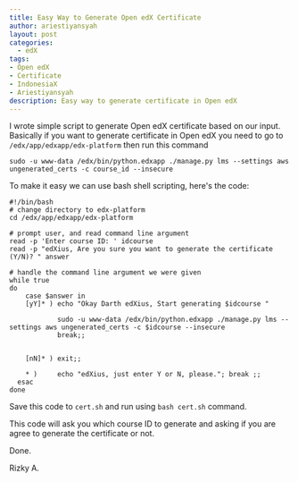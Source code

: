 ```yaml
---
title: Easy Way to Generate Open edX Certificate
author: ariestiyansyah
layout: post
categories:
  - edX
tags:
- Open edX
- Certificate
- IndonesiaX
- Ariestiyansyah
description: Easy way to generate certificate in Open edX
---
```


I wrote simple script to generate Open edX certificate based on our input. Basically if you want to generate certificate in Open edX you need to go to `/edx/app/edxapp/edx-platform` then run this command 

```sudo -u www-data /edx/bin/python.edxapp ./manage.py lms --settings aws ungenerated_certs -c course_id --insecure```

To make it easy we can use bash shell scripting, here's the code:

	
	#!/bin/bash
	# change directory to edx-platform
	cd /edx/app/edxapp/edx-platform
	
	# prompt user, and read command line argument
	read -p 'Enter course ID: ' idcourse
	read -p "edXius, Are you sure you want to generate the certificate (Y/N)? " answer

	# handle the command line argument we were given
	while true
	do
		case $answer in
		[yY]* ) echo "Okay Darth edXius, Start generating $idcourse "
		
				sudo -u www-data /edx/bin/python.edxapp ./manage.py lms --settings aws ungenerated_certs -c $idcourse --insecure
           		break;;
           	

		[nN]* ) exit;;
		
		* ) 	echo "edXius, just enter Y or N, please."; break ;;
	  esac
	done

Save this code to `cert.sh` and run using `bash cert.sh` command.

This code will ask you which course ID to generate and asking if you are agree to generate the certificate or not.

Done.

Rizky A.
